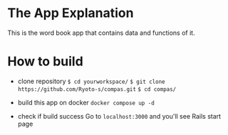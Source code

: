 # The App Explanation

This is the word book app that contains data and functions of it.

# How to build
- clone repository
`$ cd yourworkspace/`
`$ git clone https://github.com/Ryoto-s/compas.git`
`$ cd compas/`

- build this app on docker
`docker compose up -d`

- check if build success
Go to `localhost:3000` and you'll see Rails start page

